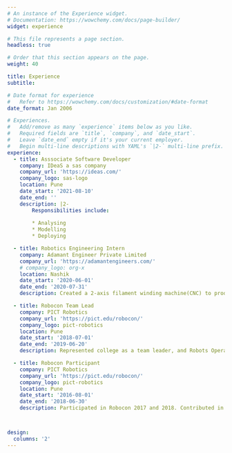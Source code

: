 ```yaml
---
# An instance of the Experience widget.
# Documentation: https://wowchemy.com/docs/page-builder/
widget: experience

# This file represents a page section.
headless: true

# Order that this section appears on the page.
weight: 40

title: Experience
subtitle:

# Date format for experience
#   Refer to https://wowchemy.com/docs/customization/#date-format
date_format: Jan 2006

# Experiences.
#   Add/remove as many `experience` items below as you like.
#   Required fields are `title`, `company`, and `date_start`.
#   Leave `date_end` empty if it's your current employer.
#   Begin multi-line descriptions with YAML's `|2-` multi-line prefix.
experience:
  - title: Asssociate Software Developer
    company: IDeaS a sas company
    company_url: 'https://ideas.com/'
    company_logo: sas-logo
    location: Pune
    date_start: '2021-08-10'
    date_end: ''
    description: |2-
        Responsibilities include:
        
        * Analysing
        * Modelling
        * Deploying

  - title: Robotics Engineering Intern
    company: Adamant Engineer Private Limited
    company_url: 'https://adamantengineers.com/'
    # company_logo: org-x
    location: Nashik
    date_start: '2020-06-01'
    date_end: '2020-07-31'
    description: Created a 2-axis filament winding machine(CNC) to produce FRP tubes and shafts.

  - title: Robocon Team Lead
    company: PICT Robotics
    company_url: 'https://pict.edu/robocon/'
    company_logo: pict-robotics
    location: Pune
    date_start: '2018-07-01'
    date_end: '2019-06-20'
    description: Represented college as a team leader, and Robots Operator at DD ROBOCON INDIA 2019.

  - title: Robocon Participant
    company: PICT Robotics
    company_url: 'https://pict.edu/robocon/'
    company_logo: pict-robotics
    location: Pune
    date_start: '2016-08-01'
    date_end: '2018-06-30'
    description: Participated in Robocon 2017 and 2018. Contributed in prototyping and  cad modelings.



design:
  columns: '2'
---
```

